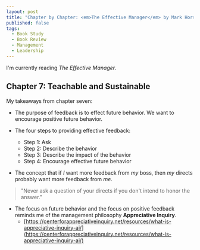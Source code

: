 ```yaml
---
layout: post
title: "Chapter by Chapter: <em>The Effective Manager</em> by Mark Horstman, Kate Braun, and Sarah Sentes - Chapter 7"
published: false
tags:
  - Book Study
  - Book Review
  - Management
  - Leadership
---
```


I'm currently reading *The Effective Manager*.

## Chapter 7: Teachable and Sustainable
My takeaways from chapter seven:
* The purpose of feedback is to effect future behavior. We want to encourage positive future behavior.

* The four steps to providing effective feedback:
  * Step 1: Ask
  * Step 2: Describe the behavior
  * Step 3: Describe the impact of the behavior
  * Step 4: Encourage effective future behavior
 
* The concept that if *I* want more feedback from *my* boss, then *my* directs probably want more feedback from *me*.
    
> "Never ask a question of your directs if you don't intend to honor the answer."

* The focus on future behavior and the focus on positive feedback reminds me of the management philosophy **Appreciative Inquiry**.
  * [https://centerforappreciativeinquiry.net/resources/what-is-appreciative-inquiry-ai/](https://centerforappreciativeinquiry.net/resources/what-is-appreciative-inquiry-ai/)  
